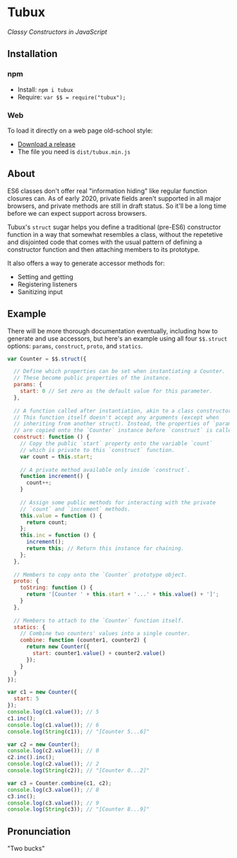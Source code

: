 # Tubux
*Classy Constructors in JavaScript*

## Installation

### npm
* Install: `npm i tubux`
* Require: `var $$ = require("tubux");`

### Web
To load it directly on a web page old-school style:
* [Download a release](https://github.com/thomasperi/tubux/releases)
* The file you need is `dist/tubux.min.js`

## About

ES6 classes don't offer real "information hiding" like regular function closures can. As of early 2020, private fields aren't supported in all major browsers, and private methods are still in draft status. So it'll be a long time before we can expect support across browsers.

Tubux's `struct` sugar helps you define a traditional (pre-ES6) constructor function in a way that somewhat resembles a class, without the repetetive and disjointed code that comes with the usual pattern of defining a constructor function and then attaching members to its prototype.

It also offers a way to generate accessor methods for:
* Setting and getting
* Registering listeners
* Sanitizing input

## Example

There will be more thorough documentation eventually, including how to generate and use accessors, but here's an example using all four `$$.struct` options: `params`, `construct`, `proto`, and `statics`.

```javascript
var Counter = $$.struct({

  // Define which properties can be set when instantiating a Counter.
  // These become public properties of the instance.
  params: {
    start: 0 // Set zero as the default value for this parameter.
  },
  
  // A function called after instantiation, akin to a class constructor.
  // This function itself doesn't accept any arguments (except when
  // inheriting from another struct). Instead, the properties of `params`
  // are copied onto the `Counter` instance before `construct` is called.
  construct: function () {
    // Copy the public `start` property onto the variable `count`
    // which is private to this `construct` function.
    var count = this.start;
    
    // A private method available only inside `construct`.
    function increment() {
      count++;
    }
    
    // Assign some public methods for interacting with the private
    // `count` and `increment` methods.
    this.value = function () {
      return count;
    };
    this.inc = function () {
      increment();
      return this; // Return this instance for chaining.
    };
  },
  
  // Members to copy onto the `Counter` prototype object.
  proto: {
    toString: function () {
      return '[Counter ' + this.start + '...' + this.value() + ']';
    }
  },
  
  // Members to attach to the `Counter` function itself.
  statics: {
  	// Combine two counters' values into a single counter.
    combine: function (counter1, counter2) {
      return new Counter({
        start: counter1.value() + counter2.value()
      });
    }
  }
});

var c1 = new Counter({
  start: 5
});
console.log(c1.value()); // 5
c1.inc();
console.log(c1.value()); // 6
console.log(String(c1)); // "[Counter 5...6]"

var c2 = new Counter();
console.log(c2.value()); // 0
c2.inc().inc();
console.log(c2.value()); // 2
console.log(String(c2)); // "[Counter 0...2]"

var c3 = Counter.combine(c1, c2);
console.log(c3.value()); // 8
c3.inc();
console.log(c3.value()); // 9
console.log(String(c3)); // "[Counter 8...9]"
```

## Pronunciation

"Two bucks"
